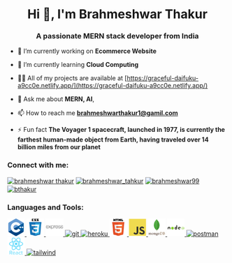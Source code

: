 <!-- ![MasterHead](https://media.tenor.com/mGgWY8RkgYMAAAAC/hello-world.gif) -->
<h1 align="center">Hi 👋, I'm Brahmeshwar Thakur</h1>
<h3 align="center">A passionate MERN stack developer from India</h3>
<!-- <img align="right" alt="coding" width="400" src="https://media0.giphy.com/media/bGgsc5mWoryfgKBx1u/giphy.gif?cid=ecf05e47pgcblo3ziow9z4ixeng552b8w8ow4s9min0wgidv&ep=v1_gifs_search&rid=giphy.gif&ct=g"> -->

<!-- <p align="left"> <img src="https://komarev.com/ghpvc/?username=brahmeshwarthakur&label=Profile%20views&color=0e75b6&style=flat" alt="brahmeshwarthakur" /> </p> -->

- 🔭 I’m currently working on **Ecommerce Website**

- 🌱 I’m currently learning **Cloud Computing**

- 👨‍💻 All of my projects are available at [https://graceful-daifuku-a9cc0e.netlify.app/](https://graceful-daifuku-a9cc0e.netlify.app/)

- 💬 Ask me about **MERN, AI**,

- 📫 How to reach me **brahmeshwarthakur1@gamil.com**

- ⚡ Fun fact **The Voyager 1 spacecraft, launched in 1977, is currently the farthest human-made object from Earth, having traveled over 14 billion miles from our planet**

<h3 align="left">Connect with me:</h3>
<p align="left">
<a href="https://linkedin.com/in/brahmeshwar thakur" target="blank"><img align="center" src="https://raw.githubusercontent.com/rahuldkjain/github-profile-readme-generator/master/src/images/icons/Social/linked-in-alt.svg" alt="brahmeshwar thakur" height="30" width="40" /></a>
<a href="https://instagram.com/brahmeshwar_tahkur" target="blank"><img align="center" src="https://raw.githubusercontent.com/rahuldkjain/github-profile-readme-generator/master/src/images/icons/Social/instagram.svg" alt="brahmeshwar_tahkur" height="30" width="40" /></a>
<a href="https://www.codechef.com/users/brahmeshwar99" target="blank"><img align="center" src="https://cdn.jsdelivr.net/npm/simple-icons@3.1.0/icons/codechef.svg" alt="brahmeshwar99" height="30" width="40" /></a>
<a href="https://www.leetcode.com/bthakur" target="blank"><img align="center" src="https://raw.githubusercontent.com/rahuldkjain/github-profile-readme-generator/master/src/images/icons/Social/leet-code.svg" alt="bthakur" height="30" width="40" /></a>
</p>

<h3 align="left">Languages and Tools:</h3>
<p align="left"> <a href="https://www.w3schools.com/cpp/" target="_blank" rel="noreferrer"> <img src="https://raw.githubusercontent.com/devicons/devicon/master/icons/cplusplus/cplusplus-original.svg" alt="cplusplus" width="40" height="40"/> </a> <a href="https://www.w3schools.com/css/" target="_blank" rel="noreferrer"> <img src="https://raw.githubusercontent.com/devicons/devicon/master/icons/css3/css3-original-wordmark.svg" alt="css3" width="40" height="40"/> </a> <a href="https://expressjs.com" target="_blank" rel="noreferrer"> <img src="https://raw.githubusercontent.com/devicons/devicon/master/icons/express/express-original-wordmark.svg" alt="express" width="40" height="40"/> </a> <a href="https://git-scm.com/" target="_blank" rel="noreferrer"> <img src="https://www.vectorlogo.zone/logos/git-scm/git-scm-icon.svg" alt="git" width="40" height="40"/> </a> <a href="https://heroku.com" target="_blank" rel="noreferrer"> <img src="https://www.vectorlogo.zone/logos/heroku/heroku-icon.svg" alt="heroku" width="40" height="40"/> </a> <a href="https://www.w3.org/html/" target="_blank" rel="noreferrer"> <img src="https://raw.githubusercontent.com/devicons/devicon/master/icons/html5/html5-original-wordmark.svg" alt="html5" width="40" height="40"/> </a> <a href="https://developer.mozilla.org/en-US/docs/Web/JavaScript" target="_blank" rel="noreferrer"> <img src="https://raw.githubusercontent.com/devicons/devicon/master/icons/javascript/javascript-original.svg" alt="javascript" width="40" height="40"/> </a> <a href="https://www.mongodb.com/" target="_blank" rel="noreferrer"> <img src="https://raw.githubusercontent.com/devicons/devicon/master/icons/mongodb/mongodb-original-wordmark.svg" alt="mongodb" width="40" height="40"/> </a> <a href="https://nodejs.org" target="_blank" rel="noreferrer"> <img src="https://raw.githubusercontent.com/devicons/devicon/master/icons/nodejs/nodejs-original-wordmark.svg" alt="nodejs" width="40" height="40"/> </a> <a href="https://postman.com" target="_blank" rel="noreferrer"> <img src="https://www.vectorlogo.zone/logos/getpostman/getpostman-icon.svg" alt="postman" width="40" height="40"/> </a> <a href="https://reactjs.org/" target="_blank" rel="noreferrer"> <img src="https://raw.githubusercontent.com/devicons/devicon/master/icons/react/react-original-wordmark.svg" alt="react" width="40" height="40"/> </a> <a href="https://tailwindcss.com/" target="_blank" rel="noreferrer"> <img src="https://www.vectorlogo.zone/logos/tailwindcss/tailwindcss-icon.svg" alt="tailwind" width="40" height="40"/> </a> </p>

<!-- <p><img align="left" src="https://github-readme-stats.vercel.app/api/top-langs?username=brahmeshwarthakur&show_icons=true&locale=en&layout=compact" alt="brahmeshwarthakur" /></p> -->

<!-- <p>&nbsp;<img align="center" src="https://github-readme-stats.vercel.app/api?username=brahmeshwarthakur&show_icons=true&locale=en" alt="brahmeshwarthakur" /></p> -->
<!-- 
<p><img align="center" src="https://github-readme-streak-stats.herokuapp.com/?user=brahmeshwarthakur&" alt="brahmeshwarthakur" /></p> -->
